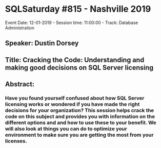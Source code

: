 # SQLSaturday #815 - Nashville 2019
Event Date: 12-01-2019 - Session time: 11:00:00 - Track: Database Administration 
## Speaker: Dustin Dorsey
## Title: Cracking the Code: Understanding and making good decisions on SQL Server licensing
## Abstract:
### Have you found yourself confused about how SQL Server licensing works or wondered if you have made the right decisions for your organization? This session helps crack the code on this subject and provides you with information on the different options and and how to use these to your benefit. We will also look at things you can do to optimize your environment to make sure you are getting the most from your licenses.
